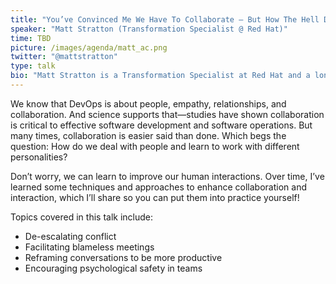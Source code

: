 ```yaml
---
title: "You’ve Convinced Me We Have To Collaborate — But How The Hell Do We Deal With People?"
speaker: "Matt Stratton (Transformation Specialist @ Red Hat)"
time: TBD
picture: /images/agenda/matt_ac.png
twitter: "@mattstratton"
type: talk
bio: "Matt Stratton is a Transformation Specialist at Red Hat and a long-time member of the global DevOps community. Back in the day, his license plate actually said “DevOps”. Matt has over 20 years of experience in IT operations, ranging from large financial institutions such as JPMorganChase to internet firms including Apartments.com. He is a sought-after speaker internationally, presenting at Agile, DevOps, and ITSM focused events, including DevOps Enterprise Summit, DevOpsDays, Interop, PINK, and others worldwide. Matt is the founder and co-host of the popular Arrested DevOps podcast, as well as a global organizer of the DevOpsDays set of conferences. He lives in Chicago and has three awesome kids - Henry, Joey, and Sophia, who he loves just a little bit more than he loves *Doctor Who*. He is currently on a mission to discover the best pho in the world."
---
```


We know that DevOps is about people, empathy, relationships, and collaboration. And science supports that—studies have shown collaboration is critical to effective software development and software operations. But many times, collaboration is easier said than done. Which begs the question: How do we deal with people and learn to work with different personalities? 

Don’t worry, we can learn to improve our human interactions. Over time, I’ve learned some techniques and approaches to enhance collaboration and interaction, which I’ll share so you can put them into practice yourself! 

Topics covered in this talk include:
- De-escalating conflict
- Facilitating blameless meetings
- Reframing conversations to be more productive
- Encouraging psychological safety in teams

